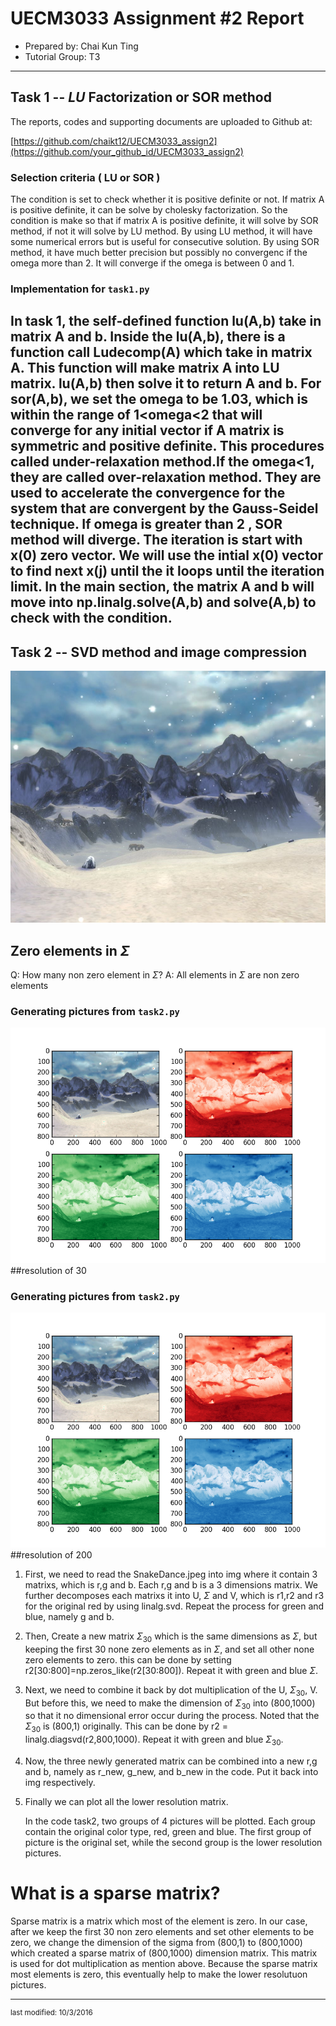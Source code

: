 UECM3033 Assignment #2 Report
========================================================

- Prepared by: Chai Kun Ting
- Tutorial Group: T3

--------------------------------------------------------

## Task 1 --  $LU$ Factorization or SOR method

The reports, codes and supporting documents are uploaded to Github at: 

[https://github.com/chaikt12/UECM3033_assign2](https://github.com/your_github_id/UECM3033_assign2)

### Selection criteria ( LU or SOR )
The condition is set to check whether it is positive definite or not. If matrix A is positive definite, it can be solve by cholesky factorization. So the condition is make so that if matrix A is positive definite, it will solve by SOR method, if not it will solve by LU method. By using LU method, it will have some numerical errors but is useful for consecutive solution. By using SOR method, it have much better precision but possibly no convergenc if the omega more than 2. It will converge if the omega is between 0 and 1.
### Implementation for `task1.py`

In task 1, the self-defined function lu(A,b) take in matrix A and b. Inside the lu(A,b), there is a function call Ludecomp(A) which take in matrix A. This function will make matrix A into LU matrix. lu(A,b) then solve it to return A and b. For sor(A,b), we set the omega to be 1.03, which is within the range of 1<omega<2 that will converge for any initial vector if A matrix is symmetric and positive definite. This procedures called under-relaxation method.If the omega<1, they are called over-relaxation method. They are used to accelerate the convergence for the system that are convergent by the Gauss-Seidel technique.  If omega is greater than 2 , SOR method will diverge. The iteration is start with x(0) zero vector. We will use the intial x(0) vector to find next x(j) until the it loops until the iteration limit. In the main section, the matrix A and b will move into np.linalg.solve(A,b) and solve(A,b) to check with the condition.
---------------------------------------------------------

## Task 2 -- SVD method and image compression

![SnakeDance.png](SnakeDance.png)

## Zero elements in $\Sigma$
Q: How many non zero element in $\Sigma$?
A: All elements in $\Sigma$ are non zero elements

### Generating pictures from `task2.py`
![resolution30.png](resolution30.png)
##resolution of 30

### Generating pictures from `task2.py`
![resolution200.png](resolution200.png)
##resolution of 200

1. First, we need to read the SnakeDance.jpeg into img where it contain 3 matrixs, which is r,g and b. Each r,g and b is a 3 dimensions matrix. We further decomposes each matrixs it into U, $\Sigma$ and  V, which is r1,r2 and r3 for the original red by using linalg.svd. Repeat the process for green and blue, namely g and b.

2.  Then, Create a new matrix $\Sigma_{30}$ which is the same dimensions as $\Sigma$, but keeping the first 30 none zero elements as in $\Sigma$, and set all other none zero elements to zero. this can be done by setting r2[30:800]=np.zeros_like(r2[30:800]). Repeat it with green and blue $\Sigma$.

3.  Next, we need to combine it back by dot multiplication of the U, $\Sigma_{30}$, V. But before this, we need to make the dimension of $\Sigma_{30}$ into (800,1000) so that it no dimensional error occur during the process. Noted that the $\Sigma_{30}$ is (800,1) originally. This can be done by r2 = linalg.diagsvd(r2,800,1000). Repeat it with green and blue $\Sigma_{30}$.

4. Now, the three newly generated matrix can be combined into a new r,g and b, namely as r_new, g_new, and b_new in the code. Put it back into img respectively.

5. Finally we can plot all the lower resolution matrix.

   In the code task2, two groups of 4 pictures will be plotted. Each group contain the original color type, red, green and blue. The first group of picture is the original set, while the second group is the lower resolution pictures.

# What is a sparse matrix?
Sparse matrix is a matrix which most of the element is zero. In our case, after we keep the first 30 non zero elements and set other elements to be zero, we change the dimension of the sigma from (800,1) to (800,1000) which created a sparse matrix of (800,1000) dimension matrix. This matrix is used for dot multiplication as mention above. Because the sparse matrix most elements is zero, this eventually help to make the lower resolutuon pictures.


-----------------------------------

<sup>last modified: 10/3/2016</sup>
